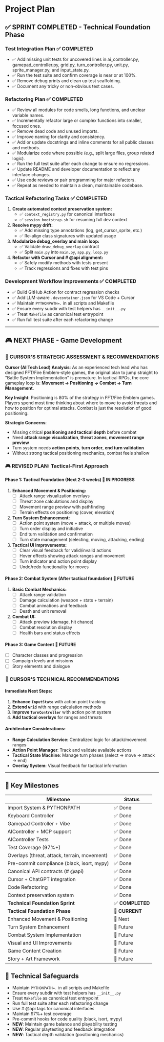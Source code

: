 # Project Plan

## ✅ SPRINT COMPLETED - Technical Foundation Phase

### Test Integration Plan ✅ COMPLETED
- ✅ Add missing unit tests for uncovered lines in ai_controller.py, gamepad_controller.py, grid.py, turn_controller.py, unit.py, sprite_manager.py, and input_state.py.
- ✅ Run the test suite and confirm coverage is near or at 100%.
- ✅ Remove debug prints and clean up test scaffolding.
- ✅ Document any tricky or non-obvious test cases.

### Refactoring Plan ✅ COMPLETED
- ✅ Review all modules for code smells, long functions, and unclear variable names.
- ✅ Incrementally refactor large or complex functions into smaller, focused ones.
- ✅ Remove dead code and unused imports.
- ✅ Improve naming for clarity and consistency.
- ✅ Add or update docstrings and inline comments for all public classes and methods.
- ✅ Modularize code where possible (e.g., split large files, group related logic).
- ✅ Run the full test suite after each change to ensure no regressions.
- ✅ Update README and developer documentation to reflect any interface changes.
- ✅ Use code reviews or pair programming for major refactors.
- ✅ Repeat as needed to maintain a clean, maintainable codebase.

### Tactical Refactoring Tasks ✅ COMPLETED
1. **Create automated context preservation system:**
   - ✅ `context_registry.py` for canonical interfaces
   - ✅ `session_bootstrap.sh` for resuming full dev context
2. **Resolve mypy drift:**
   - ✅ Add missing type annotations (log, get_cursor_sprite, etc.)
   - ✅ Re-align class signatures with updated usage
3. **Modularize debug_overlay and main loop:**
   - ✅ Validate `draw_debug_overlay` contract
   - ✅ Split `main.py` into `main.py`, `app.py`, `loop.py`
4. **Refactor with Cursor and # @api alignment:**
   - ✅ Safely modify methods with tests present
   - ✅ Track regressions and fixes with test pins

### Development Workflow Improvements ✅ COMPLETED
- ✅ Build GitHub Action for contract regression checks
- ✅ Add LLM-aware `.devcontainer.json` for VS Code + Cursor
- ✅ Maintain `PYTHONPATH=.` in all scripts and Makefile
- ✅ Ensure every subdir with test helpers has `__init__.py`
- ✅ Treat `Makefile` as canonical test entrypoint
- ✅ Run full test suite after each refactoring change

---

## 🎮 NEXT PHASE - Game Development

### **🎯 CURSOR'S STRATEGIC ASSESSMENT & RECOMMENDATIONS**

**Cursor (AI Tech Lead) Analysis**: As an experienced tech lead who has designed FFT/Fire Emblem-style games, the original plan to jump straight to "Battle System Implementation" is premature. In tactical RPGs, the core gameplay loop is: **Movement → Positioning → Combat → Turn Management**.

**Key Insight**: Positioning is 80% of the strategy in FFT/Fire Emblem games. Players spend most time thinking about where to move to avoid threats and how to position for optimal attacks. Combat is just the resolution of good positioning.

**Strategic Concerns**:
- Missing critical **positioning and tactical depth** before combat
- Need **attack range visualization**, **threat zones**, **movement range preview**
- Turn system needs **action points**, **turn order**, **end turn validation**
- Without strong tactical positioning mechanics, combat feels shallow

### **🎮 REVISED PLAN: Tactical-First Approach**

#### **Phase 1: Tactical Foundation (Next 2-3 weeks) 🚧 IN PROGRESS**

1. **Enhanced Movement & Positioning:**
   - [ ] Attack range visualization overlays
   - [ ] Threat zone calculations and display
   - [ ] Movement range preview with pathfinding
   - [ ] Terrain effects on positioning (cover, elevation)

2. **Turn System Enhancement:**
   - [ ] Action point system (move + attack, or multiple moves)
   - [ ] Turn order display and initiative
   - [ ] End turn validation and confirmation
   - [ ] Turn state management (selecting, moving, attacking, ending)

3. **Tactical UI Improvements:**
   - [ ] Clear visual feedback for valid/invalid actions
   - [ ] Hover effects showing attack ranges and movement
   - [ ] Turn indicator and action point display
   - [ ] Undo/redo functionality for moves

#### **Phase 2: Combat System (After tactical foundation) 🔮 FUTURE**

1. **Basic Combat Mechanics:**
   - [ ] Attack range validation
   - [ ] Damage calculation (weapon + stats + terrain)
   - [ ] Combat animations and feedback
   - [ ] Death and unit removal

2. **Combat UI:**
   - [ ] Attack preview (damage, hit chance)
   - [ ] Combat resolution display
   - [ ] Health bars and status effects

#### **Phase 3: Game Content 🔮 FUTURE**
- [ ] Character classes and progression
- [ ] Campaign levels and missions
- [ ] Story elements and dialogue

### **🔧 CURSOR'S TECHNICAL RECOMMENDATIONS**

#### **Immediate Next Steps:**
1. **Enhance `InputState`** with action point tracking
2. **Extend `Grid`** with range calculation methods
3. **Improve `TurnController`** with action point system
4. **Add tactical overlays** for ranges and threats

#### **Architecture Considerations:**
- **Range Calculation Service**: Centralized logic for attack/movement ranges
- **Action Point Manager**: Track and validate available actions
- **Tactical State Machine**: Manage turn phases (select → move → attack → end)
- **Overlay System**: Visual feedback for tactical information

---

## 📌 Key Milestones

| Milestone                     | Status  |
|------------------------------|----------|
| Import System & PYTHONPATH   | ✅ Done |
| Keyboard Controller          | ✅ Done |
| Gamepad Controller + Vibe    | ✅ Done |
| AIController + MCP support   | ✅ Done |
| AIController Tests           | ✅ Done |
| Test Coverage (97%+)         | ✅ Done |
| Overlays (threat, attack, terrain, movement) | ✅ Done |
| Pre-commit compliance (black, isort, mypy) | ✅ Done |
| Canonical API contracts (# @api) | ✅ Done |
| Cursor + ChatGPT integration | ✅ Done |
| Code Refactoring             | ✅ Done |
| Context preservation system  | ✅ Done |
| **Technical Foundation Sprint** | ✅ **COMPLETED** |
| **Tactical Foundation Phase** | 🚧 **CURRENT** |
| Enhanced Movement & Positioning | 🚧 Next |
| Turn System Enhancement      | 🔮 Future |
| Combat System Implementation | 🔮 Future |
| Visual and UI Improvements   | 🔮 Future |
| Game Content Creation        | 🔮 Future |
| Story + Art Framework        | 🔮 Future |

## 🔧 Technical Safeguards
- Maintain `PYTHONPATH=.` in all scripts and Makefile
- Ensure every subdir with test helpers has `__init__.py`
- Treat `Makefile` as canonical test entrypoint
- Run full test suite after each refactoring change
- Use # @api tags for canonical interfaces
- Maintain 97%+ test coverage
- Pre-commit hooks for code quality (black, isort, mypy)
- **NEW**: Maintain game balance and playability testing
- **NEW**: Regular playtesting and feedback integration
- **NEW**: Tactical depth validation (positioning mechanics)
